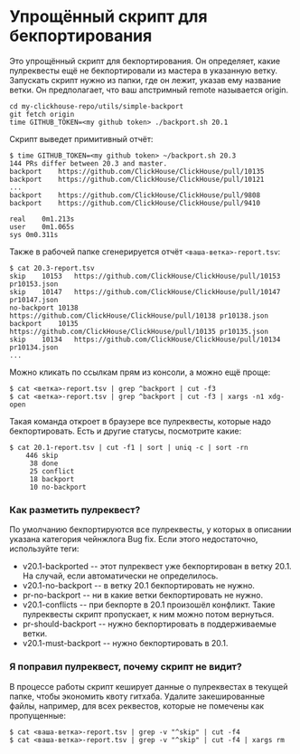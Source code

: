 # Упрощённый скрипт для бекпортирования

Это упрощённый скрипт для бекпортирования. Он определяет, какие пулреквесты ещё не бекпортировали из мастера в указанную ветку. Запускать скрипт нужно из папки, где он лежит, указав ему название ветки. Он предполагает, что ваш апстримный remote называется origin.
```
cd my-clickhouse-repo/utils/simple-backport
git fetch origin
time GITHUB_TOKEN=<my github token> ./backport.sh 20.1
```

Скрипт выведет примитивный отчёт:
```
$ time GITHUB_TOKEN=<my github token> ~/backport.sh 20.3
144 PRs differ between 20.3 and master.
backport	https://github.com/ClickHouse/ClickHouse/pull/10135
backport	https://github.com/ClickHouse/ClickHouse/pull/10121
...
backport	https://github.com/ClickHouse/ClickHouse/pull/9808
backport	https://github.com/ClickHouse/ClickHouse/pull/9410

real	0m1.213s
user	0m1.065s
sys	0m0.311s
```

Также в рабочей папке сгенерируется отчёт `<ваша-ветка>-report.tsv`:

```
$ cat 20.3-report.tsv 
skip	10153	https://github.com/ClickHouse/ClickHouse/pull/10153	pr10153.json
skip	10147	https://github.com/ClickHouse/ClickHouse/pull/10147	pr10147.json
no-backport	10138	https://github.com/ClickHouse/ClickHouse/pull/10138	pr10138.json
backport	10135	https://github.com/ClickHouse/ClickHouse/pull/10135	pr10135.json
skip	10134	https://github.com/ClickHouse/ClickHouse/pull/10134	pr10134.json
...
```

Можно кликать по ссылкам прям из консоли, а можно ещё проще: 

```
$ cat <ветка>-report.tsv | grep ^backport | cut -f3
$ cat <ветка>-report.tsv | grep ^backport | cut -f3 | xargs -n1 xdg-open
```

Такая команда откроет в браузере все пулреквесты, которые надо бекпортировать. Есть и другие статусы, посмотрите какие:

```
$ cat 20.1-report.tsv | cut -f1 | sort | uniq -c | sort -rn
    446 skip
     38 done
     25 conflict
     18 backport
     10 no-backport
```


### Как разметить пулреквест?
По умолчанию бекпортируются все пулреквесты, у которых в описании указана категория чейнжлога Bug fix. Если этого недостаточно, используйте теги:
* v20.1-backported -- этот пулреквест уже бекпортирован в ветку 20.1. На случай, если автоматически не определилось.
* v20.1-no-backport -- в ветку 20.1 бекпортировать не нужно.
* pr-no-backport -- ни в какие ветки бекпортировать не нужно.
* v20.1-conflicts -- при бекпорте в 20.1 произошёл конфликт. Такие пулреквесты скрипт пропускает, к ним можно потом вернуться.
* pr-should-backport -- нужно бекпортировать в поддерживаемые ветки.
* v20.1-must-backport -- нужно бекпортировать в 20.1.


### Я поправил пулреквест, почему скрипт не видит?
В процессе работы скрипт кеширует данные о пулреквестах в текущей папке, чтобы экономить квоту гитхаба. Удалите закешированные файлы, например, для всех реквестов, которые не помечены как пропущенные:
```
$ cat <ваша-ветка>-report.tsv | grep -v "^skip" | cut -f4
$ cat <ваша-ветка>-report.tsv | grep -v "^skip" | cut -f4 | xargs rm
```



